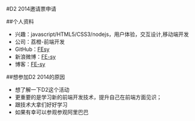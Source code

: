 #D2 2014邀请票申请

##个人资料

  * 兴趣：javascript/HTML5/CSS3/nodejs，用户体验，交互设计,移动端开发
  * 公司：荔橙-前端开发
  * GitHub：[FEsy](https://github.com/)
  * 新浪微博：[FE-sy](http://weibo.com/hackersy)
  * 博客：[FE-sy](http://fesy.sinaapp.com/)

##想参加D2 2014的原因

  * 想了解一下D2这个活动
  * 更重要的是学习新的前端开发技术，提升自己在前端方面见识；
  * 跟技术大拿们好好学习
  * 如果有幸可以参观参观阿里巴巴
